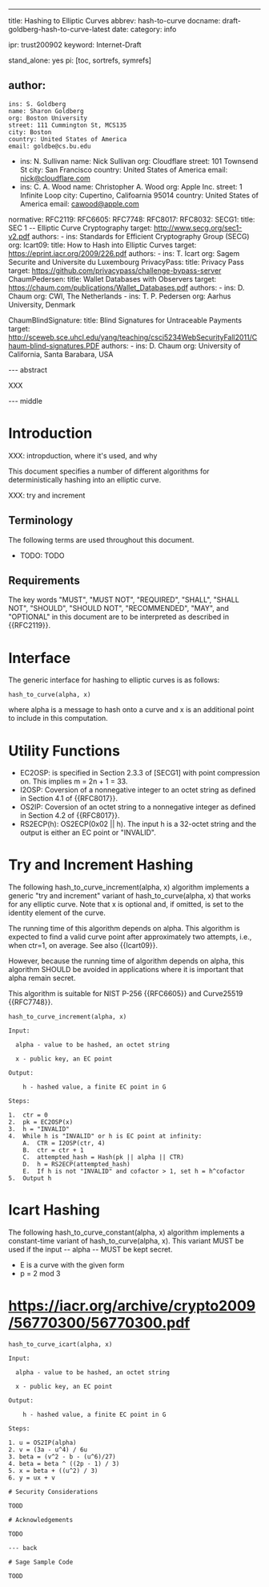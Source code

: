 ---
title: Hashing to Elliptic Curves
abbrev: hash-to-curve
docname: draft-goldberg-hash-to-curve-latest
date:
category: info

ipr: trust200902
keyword: Internet-Draft

stand_alone: yes
pi: [toc, sortrefs, symrefs]

author:
 -
    ins: S. Goldberg
    name: Sharon Goldberg
    org: Boston University
    street: 111 Cummington St, MCS135
    city: Boston
    country: United States of America
    email: goldbe@cs.bu.edu
 -
    ins: N. Sullivan
    name: Nick Sullivan
    org: Cloudflare
    street: 101 Townsend St
    city: San Francisco
    country: United States of America
    email: nick@cloudflare.com
 -
    ins: C. A. Wood
    name: Christopher A. Wood
    org: Apple Inc.
    street: 1 Infinite Loop
    city: Cupertino, Califoarnia 95014
    country: United States of America
    email: cawood@apple.com

normative:
  RFC2119:
  RFC6605:
  RFC7748:
  RFC8017:
  RFC8032:
  SECG1:
    title: SEC 1 -- Elliptic Curve Cryptography
    target: http://www.secg.org/sec1-v2.pdf
    authors:
      -
        ins: Standards for Efficient Cryptography Group (SECG)
        org: 
  Icart09:
    title: How to Hash into Elliptic Curves
    target: https://eprint.iacr.org/2009/226.pdf
    authors:
      -
        ins: T. Icart
        org: Sagem Securite and Universite du Luxembourg
  PrivacyPass:
    title: Privacy Pass
    target: https://github.com/privacypass/challenge-bypass-server
  ChaumPedersen:
    title: Wallet Databases with Observers
    target: https://chaum.com/publications/Wallet_Databases.pdf
    authors:
      -
        ins: D. Chaum
        org: CWI, The Netherlands
      -
        ins: T. P. Pedersen
        org: Aarhus University, Denmark
  
  ChaumBlindSignature:
    title: Blind Signatures for Untraceable Payments
    target: http://sceweb.sce.uhcl.edu/yang/teaching/csci5234WebSecurityFall2011/Chaum-blind-signatures.PDF
    authors:
      -
        ins: D. Chaum
        org: University of California, Santa Barabara, USA

--- abstract

XXX

--- middle

# Introduction

XXX: intropduction, where it's used, and why

This document specifies a number of different algorithms for deterministically hashing 
into an elliptic curve. 

XXX: try and increment

## Terminology

The following terms are used throughout this document.

- TODO: TODO

## Requirements

The key words "MUST", "MUST NOT", "REQUIRED", "SHALL", "SHALL NOT",
"SHOULD", "SHOULD NOT", "RECOMMENDED", "MAY", and "OPTIONAL" in this
document are to be interpreted as described in {{RFC2119}}.

# Interface

The generic interface for hashing to elliptic curves is as follows:

~~~
hash_to_curve(alpha, x)
~~~

where alpha is a message to hash onto a curve and x is an additional 
point to include in this computation.

# Utility Functions



- EC2OSP: is specified in Section 2.3.3 of [SECG1] with point
compression on.  This implies m = 2n + 1 = 33.
- I2OSP: Coversion of a nonnegative integer to an octet string as
defined in Section 4.1 of {{RFC8017}}.
- OS2IP: Coversion of an octet string to a nonnegative integer as
defined in Section 4.2 of {{RFC8017}}.
- RS2ECP(h): OS2ECP(0x02 || h). The input h is a 32-octet string
and the output is either an EC point or "INVALID".

# Try and Increment Hashing

The following hash_to_curve_increment(alpha, x) algorithm implements
a generic "try and increment" variant of hash_to_curve(alpha, x)
that works for any elliptic curve. Note that x is optional and, 
if omitted, is set to the identity element of the curve.

The running time of this algorithm depends on alpha. This algorithm 
is expected to find a valid curve point after approximately two 
attempts, i.e., when ctr=1, on average. See also {{Icart09}}.

However, because the running time of algorithm depends on alpha, this
algorithm SHOULD be avoided in applications where it is important
that alpha remain secret. 

This algorithm is suitable for NIST P-256 {{RFC6605}} and Curve25519 {{RFC7748}}.

~~~
hash_to_curve_increment(alpha, x)

Input:

  alpha - value to be hashed, an octet string

  x - public key, an EC point

Output:

    h - hashed value, a finite EC point in G

Steps:

1.  ctr = 0
2.  pk = EC2OSP(x)
3.  h = "INVALID"
4.  While h is "INVALID" or h is EC point at infinity:
    A.  CTR = I2OSP(ctr, 4)
    B.  ctr = ctr + 1
    C.  attempted_hash = Hash(pk || alpha || CTR)
    D.  h = RS2ECP(attempted_hash)
    E.  If h is not "INVALID" and cofactor > 1, set h = h^cofactor
5.  Output h
~~~

# Icart Hashing

The following hash_to_curve_constant(alpha, x) algorithm implements
a constant-time variant of hash_to_curve(alpha, x). This variant MUST be used
if the input -- alpha -- MUST be kept secret. 

- E is a curve with the given form
- p = 2 mod 3

# https://iacr.org/archive/crypto2009/56770300/56770300.pdf

~~~
hash_to_curve_icart(alpha, x)

Input:

  alpha - value to be hashed, an octet string

  x - public key, an EC point

Output:

    h - hashed value, a finite EC point in G

Steps:

1. u = OS2IP(alpha)
2. v = (3a - u^4) / 6u
3. beta = (v^2 - b - (u^6)/27)
4. beta = beta ^ ((2p - 1) / 3)
5. x = beta + ((u^2) / 3)
6. y = ux + v

# Security Considerations

TOOD

# Acknowledgements

TODO

--- back

# Sage Sample Code

TOOD


